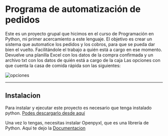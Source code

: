 # Programa de automatización de pedidos
Este es un proyecto grupal que hicimos en el curso de Programación en Python, mi primer acercamiento a este lenguaje.
El objetivo es crear un sistema que automatice los pedidos y los cobros, para que se pueda dar bien el vuelto. Facilitándole el trabajo a quién está a cargo en ese momento.
Devuelve una planilla Excel con los datos de la compra confirmada y un archivo txt con los datos de quién está a cargo de la caja
Las opciones con  que cuenta la casa de comida rápida son las siguientes:  

![opciones](https://user-images.githubusercontent.com/89486824/165389583-5adacaee-9b68-48cc-8184-d98ebdf6b89b.png)


___ 
## Instalacion
Para instalar y ejecutar este proyecto es necesario que tenga instalado python.
[Podes descargarlo desde aquí](https://www.python.org/downloads/)


Una vez lo tengas, necesitas instalar Openpyxl, que es una librería de Python. 
Aquí te dejo la [Documentacion](https://openpyxl.readthedocs.io/en/stable/)

